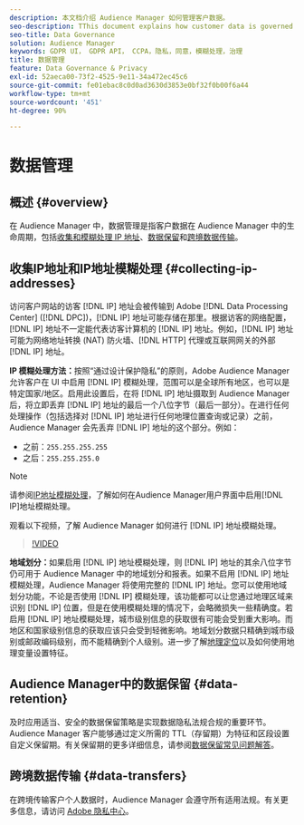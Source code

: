 ```yaml
---
description: 本文档介绍 Audience Manager 如何管理客户数据。
seo-description: TThis document explains how customer data is governed in Audience Manager.
seo-title: Data Governance
solution: Audience Manager
keywords: GDPR UI， GDPR API， CCPA，隐私，同意，模糊处理，治理
title: 数据管理
feature: Data Governance & Privacy
exl-id: 52aeca00-73f2-4525-9e11-34a472ec45c6
source-git-commit: fe01ebac8c0d0ad3630d3853e0bf32f0b00f6a44
workflow-type: tm+mt
source-wordcount: '451'
ht-degree: 90%

---
```


# 数据管理

## 概述 {#overview}

在 Audience Manager 中，数据管理是指客户数据在 Audience Manager 中的生命周期，包括[收集和模糊处理 IP 地址](data-governance.md#collecting-ip-addresses)、[数据保留](data-governance.md#data-retention)和[跨境数据传输](data-governance.md#data-transfers)。

## 收集IP地址和IP地址模糊处理 {#collecting-ip-addresses}

访问客户网站的访客 [!DNL IP] 地址会被传输到 Adobe [!DNL Data Processing Center] ([!DNL DPC])，[!DNL IP] 地址可能存储在那里。根据访客的网络配置，[!DNL IP] 地址不一定能代表访客计算机的 [!DNL IP] 地址。例如，[!DNL IP] 地址可能为网络地址转换 (NAT) 防火墙、[!DNL HTTP] 代理或互联网网关的外部 [!DNL IP] 地址。

**IP 模糊处理方法：**&#x200B;按照“通过设计保护隐私”的原则，Adobe Audience Manager 允许客户在 UI 中启用 [!DNL IP] 模糊处理，范围可以是全球所有地区，也可以是特定国家/地区。启用此设置后，在将 [!DNL IP] 地址摄取到 Audience Manager 后，将立即丢弃 [!DNL IP] 地址的最后一个八位字节（最后一部分）。在进行任何处理操作（包括选择对 [!DNL IP] 地址进行任何地理位置查询或记录）之前，Audience Manager 会先丢弃 [!DNL IP] 地址的这个部分。例如：

* 之前：`255.255.255.255`
* 之后：`255.255.255.0`

>[!NOTE]
>
>请参阅[IP地址模糊处理](../../features/administration/ip-obfuscation.md)，了解如何在Audience Manager用户界面中启用[!DNL IP]地址模糊处理。

观看以下视频，了解 Audience Manager 如何进行 [!DNL IP] 地址模糊处理。

>[!VIDEO](https://video.tv.adobe.com/v/27218/)

**地域划分：**&#x200B;如果启用 [!DNL IP] 地址模糊处理，则 [!DNL IP] 地址的其余八位字节仍可用于 Audience Manager 中的地域划分和报表。如果不启用 [!DNL IP] 地址模糊处理，Audience Manager 将使用完整的 [!DNL IP] 地址。您可以使用地域划分功能，不论是否使用 [!DNL IP] 模糊处理，该功能都可以让您通过地理区域来识别 [!DNL IP] 位置，但是在使用模糊处理的情况下，会略微损失一些精确度。若启用 [!DNL IP] 地址模糊处理，城市级别信息的获取很有可能会受到重大影响。而地区和国家级别信息的获取应该只会受到轻微影响。地域划分数据只精确到城市级别或邮政编码级别，而不能精确到个人级别。进一步了解[地理定位](../../features/traits/trait-geotarget-keys.md)以及如何使用地理变量设置特征。

## Audience Manager中的数据保留 {#data-retention}

及时应用适当、安全的数据保留策略是实现数据隐私法规合规的重要环节。Audience Manager 客户能够通过定义所需的 TTL（存留期）为特征和区段设置自定义保留期。有关保留期的更多详细信息，请参阅[数据保留常见问题解答](../../faq/faq-privacy.md)。

## 跨境数据传输 {#data-transfers}

在跨境传输客户个人数据时，Audience Manager 会遵守所有适用法规。有关更多信息，请访问 [Adobe 隐私中心](https://www.adobe.com/cn/privacy/eudatatransfers.html)。
